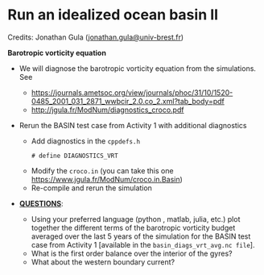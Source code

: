 # Run an idealized ocean basin II
Credits: Jonathan Gula (jonathan.gula@univ-brest.fr)

**Barotropic vorticity equation**

  * We will diagnose the barotropic vorticity equation from the simulations. See
    * https://journals.ametsoc.org/view/journals/phoc/31/10/1520-0485_2001_031_2871_wwbcir_2.0.co_2.xml?tab_body=pdf
    * http://jgula.fr/ModNum/diagnostics_croco.pdf

  * Rerun the BASIN test case from Activity 1 with additional diagnostics
      * Add diagnostics in the ```cppdefs.h```
        ```
        # define DIAGNOSTICS_VRT
        ```
      * Modify the ```croco.in``` (you can take this one https://www.jgula.fr/ModNum/croco.in.Basin)
      * Re-compile and rerun the simulation

  * <ins>**QUESTIONS**</ins>:
      * Using your preferred language (python , matlab, julia, etc.) plot together the different terms of the barotropic vorticity budget averaged over the last 5 years of the simulation for the BASIN test case from Activity 1 [available in the ```basin_diags_vrt_avg.nc file```].
      * What is the first order balance over the interior of the gyres?
      * What about the western boundary current?

